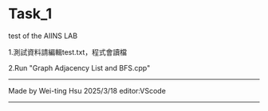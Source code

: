# Task_1
test of the AIINS LAB



1.測試資料請編輯test.txt，程式會讀檔

2.Run "Graph Adjacency List and BFS.cpp"



*************************
Made by Wei-ting Hsu
2025/3/18
editor:VScode
*************************
